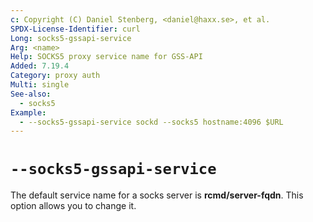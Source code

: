 ```yaml
---
c: Copyright (C) Daniel Stenberg, <daniel@haxx.se>, et al.
SPDX-License-Identifier: curl
Long: socks5-gssapi-service
Arg: <name>
Help: SOCKS5 proxy service name for GSS-API
Added: 7.19.4
Category: proxy auth
Multi: single
See-also:
  - socks5
Example:
  - --socks5-gssapi-service sockd --socks5 hostname:4096 $URL
---
```


# `--socks5-gssapi-service`

The default service name for a socks server is **rcmd/server-fqdn**. This option
allows you to change it.
